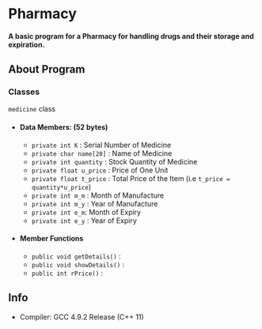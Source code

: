 # Pharmacy
#### A basic program for a Pharmacy for handling drugs and their storage and expiration.

## About Program
### Classes
`medicine` class
- #### Data Members: (52 bytes)
  - `private int K` : Serial Number of Medicine
  - `private char name[20]` : Name of Medicine
  - `private int quantity` : Stock Quantity of Medicine
  - `private float u_price` : Price of One Unit
  - `private float t_price` : Total Price of the Item (i.e `t_price = quantity*u_price`)
  - `private int m_m` : Month of Manufacture
  - `private int m_y` : Year of Manufacture
  - `private int e_m`: Month of Expiry
  - `private int e_y` : Year of Expiry

- #### Member Functions
  - `public void getDetails()` :
  - `public void showDetails()` :
  - `public int rPrice()` :


## Info
- Compiler: GCC 4.9.2 Release (C++ 11)

